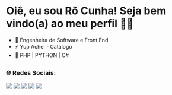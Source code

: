 # Oiê, eu sou Rô Cunha! Seja bem vindo(a) ao meu perfil 🦾😬
- 🔭 Engenheira de Software e Front End  
- ⚡ Yup Achei - Catálogo
- 🌱 PHP | PYTHON | C#

##

<h3> 🌐 Redes Sociais: <br></h3>
<div> 
  <a href="https://instagram.com/ro.cunha" target="_blank"><img src="https://img.shields.io/badge/-Instagram-%23E4405F?style=for-the-badge&logo=instagram&logoColor=white" target="_blank"></a>
  <a href="https://www.linkedin.com/in/rosângela-cunha/79574b90" target="_blank"><img src="https://img.shields.io/badge/-LinkedIn-%230077B5?style=for-the-badge&logo=linkedin&logoColor=white" target="_blank"></a> 
  <a href = "mailto:radicallize@gmail.com"><img src="https://img.shields.io/badge/-Gmail-%23333?style=for-the-badge&logo=gmail&logoColor=white" target="_blank"></a>
 	<a href="https://www.twitch.tv/rocunha" target="_blank"><img src="https://img.shields.io/badge/Twitch-9146FF?style=for-the-badge&logo=twitch&logoColor=white" target="_blank"></a>
 <a href="https://discord.gg/wagxzStdcR" target="_blank"><img src="https://img.shields.io/badge/Discord-7289DA?style=for-the-badge&logo=discord&logoColor=white" target="_blank"></a>  
  
</div>
